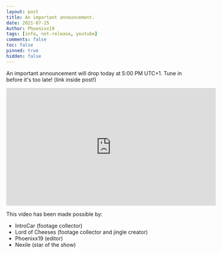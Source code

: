 ```yaml
---
layout: post
title: An important announcement.
date: 2021-07-25
Author: Phoenixx19
tags: [info, not-release, youtube]
comments: false
toc: false
pinned: true
hidden: false
---
```


An important announcement will drop today at 5:00 PM UTC+1.
Tune in before it's too late! (link inside post!)

<!-- more -->

<iframe width="560" height="315" src="https://www.youtube-nocookie.com/embed/goUv3WuNQwU" title="YouTube video player" frameborder="0" allow="accelerometer; autoplay; clipboard-write; encrypted-media; gyroscope; picture-in-picture" allowfullscreen></iframe>

This video has been made possible by:
- IntroCar (footage collector)
- Lord of Cheeses (footage collector and jingle creator)
- Phoenixx19 (editor)
- Nexile (star of the show)